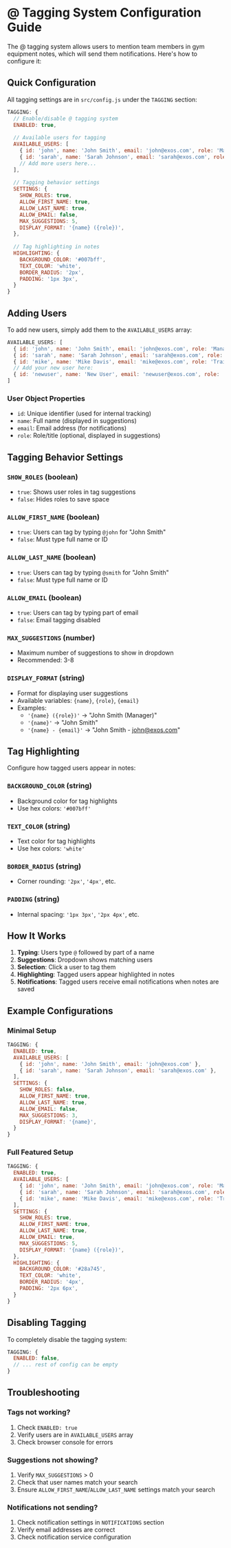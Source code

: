 # @ Tagging System Configuration Guide

The @ tagging system allows users to mention team members in gym equipment notes, which will send them notifications. Here's how to configure it:

## Quick Configuration

All tagging settings are in `src/config.js` under the `TAGGING` section:

```javascript
TAGGING: {
  // Enable/disable @ tagging system
  ENABLED: true,
  
  // Available users for tagging
  AVAILABLE_USERS: [
    { id: 'john', name: 'John Smith', email: 'john@exos.com', role: 'Manager' },
    { id: 'sarah', name: 'Sarah Johnson', email: 'sarah@exos.com', role: 'Coach' },
    // Add more users here...
  ],
  
  // Tagging behavior settings
  SETTINGS: {
    SHOW_ROLES: true,
    ALLOW_FIRST_NAME: true,
    ALLOW_LAST_NAME: true,
    ALLOW_EMAIL: false,
    MAX_SUGGESTIONS: 5,
    DISPLAY_FORMAT: '{name} ({role})',
  },
  
  // Tag highlighting in notes
  HIGHLIGHTING: {
    BACKGROUND_COLOR: '#007bff',
    TEXT_COLOR: 'white',
    BORDER_RADIUS: '2px',
    PADDING: '1px 3px',
  }
}
```

## Adding Users

To add new users, simply add them to the `AVAILABLE_USERS` array:

```javascript
AVAILABLE_USERS: [
  { id: 'john', name: 'John Smith', email: 'john@exos.com', role: 'Manager' },
  { id: 'sarah', name: 'Sarah Johnson', email: 'sarah@exos.com', role: 'Coach' },
  { id: 'mike', name: 'Mike Davis', email: 'mike@exos.com', role: 'Trainer' },
  // Add your new user here:
  { id: 'newuser', name: 'New User', email: 'newuser@exos.com', role: 'Coach' },
]
```

### User Object Properties

- `id`: Unique identifier (used for internal tracking)
- `name`: Full name (displayed in suggestions)
- `email`: Email address (for notifications)
- `role`: Role/title (optional, displayed in suggestions)

## Tagging Behavior Settings

### `SHOW_ROLES` (boolean)
- `true`: Shows user roles in tag suggestions
- `false`: Hides roles to save space

### `ALLOW_FIRST_NAME` (boolean)
- `true`: Users can tag by typing `@john` for "John Smith"
- `false`: Must type full name or ID

### `ALLOW_LAST_NAME` (boolean)
- `true`: Users can tag by typing `@smith` for "John Smith"
- `false`: Must type full name or ID

### `ALLOW_EMAIL` (boolean)
- `true`: Users can tag by typing part of email
- `false`: Email tagging disabled

### `MAX_SUGGESTIONS` (number)
- Maximum number of suggestions to show in dropdown
- Recommended: 3-8

### `DISPLAY_FORMAT` (string)
- Format for displaying user suggestions
- Available variables: `{name}`, `{role}`, `{email}`
- Examples:
  - `'{name} ({role})'` → "John Smith (Manager)"
  - `'{name}'` → "John Smith"
  - `'{name} - {email}'` → "John Smith - john@exos.com"

## Tag Highlighting

Configure how tagged users appear in notes:

### `BACKGROUND_COLOR` (string)
- Background color for tag highlights
- Use hex colors: `'#007bff'`

### `TEXT_COLOR` (string)
- Text color for tag highlights
- Use hex colors: `'white'`

### `BORDER_RADIUS` (string)
- Corner rounding: `'2px'`, `'4px'`, etc.

### `PADDING` (string)
- Internal spacing: `'1px 3px'`, `'2px 4px'`, etc.

## How It Works

1. **Typing**: Users type `@` followed by part of a name
2. **Suggestions**: Dropdown shows matching users
3. **Selection**: Click a user to tag them
4. **Highlighting**: Tagged users appear highlighted in notes
5. **Notifications**: Tagged users receive email notifications when notes are saved

## Example Configurations

### Minimal Setup
```javascript
TAGGING: {
  ENABLED: true,
  AVAILABLE_USERS: [
    { id: 'john', name: 'John Smith', email: 'john@exos.com' },
    { id: 'sarah', name: 'Sarah Johnson', email: 'sarah@exos.com' },
  ],
  SETTINGS: {
    SHOW_ROLES: false,
    ALLOW_FIRST_NAME: true,
    ALLOW_LAST_NAME: true,
    ALLOW_EMAIL: false,
    MAX_SUGGESTIONS: 3,
    DISPLAY_FORMAT: '{name}',
  }
}
```

### Full Featured Setup
```javascript
TAGGING: {
  ENABLED: true,
  AVAILABLE_USERS: [
    { id: 'john', name: 'John Smith', email: 'john@exos.com', role: 'Manager' },
    { id: 'sarah', name: 'Sarah Johnson', email: 'sarah@exos.com', role: 'Coach' },
    { id: 'mike', name: 'Mike Davis', email: 'mike@exos.com', role: 'Trainer' },
  ],
  SETTINGS: {
    SHOW_ROLES: true,
    ALLOW_FIRST_NAME: true,
    ALLOW_LAST_NAME: true,
    ALLOW_EMAIL: true,
    MAX_SUGGESTIONS: 5,
    DISPLAY_FORMAT: '{name} ({role})',
  },
  HIGHLIGHTING: {
    BACKGROUND_COLOR: '#28a745',
    TEXT_COLOR: 'white',
    BORDER_RADIUS: '4px',
    PADDING: '2px 6px',
  }
}
```

## Disabling Tagging

To completely disable the tagging system:

```javascript
TAGGING: {
  ENABLED: false,
  // ... rest of config can be empty
}
```

## Troubleshooting

### Tags not working?
1. Check `ENABLED: true`
2. Verify users are in `AVAILABLE_USERS` array
3. Check browser console for errors

### Suggestions not showing?
1. Verify `MAX_SUGGESTIONS` > 0
2. Check that user names match your search
3. Ensure `ALLOW_FIRST_NAME`/`ALLOW_LAST_NAME` settings match your search

### Notifications not sending?
1. Check notification settings in `NOTIFICATIONS` section
2. Verify email addresses are correct
3. Check notification service configuration 